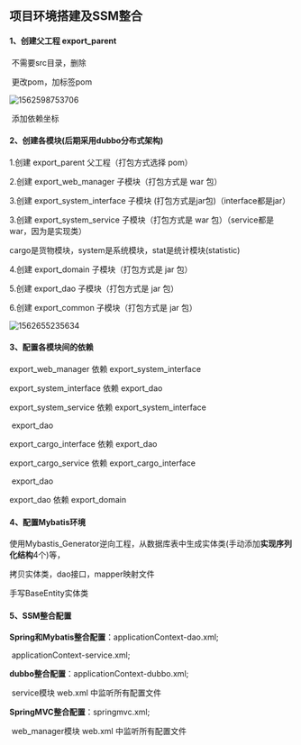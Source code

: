 ## 项目环境搭建及SSM整合

#### 1、创建父工程  export_parent

​		不需要src目录，删除

​		更改pom，加标签<packaging>pom</packaging>

![1562598753706](K:\git\repositorys\saas_export\note\images\1562598753706.png)

​		添加依赖坐标

#### 2、创建各模块(后期采用dubbo分布式架构)

1.创建 export_parent 父工程（打包方式选择 pom）

2.创建 export_web_manager 子模块（打包方式是 war 包）

3.创建 export_system_interface 子模块 (打包方式是jar包)（interface都是jar）

3.创建 export_system_service 子模块（打包方式是 war 包）（service都是war，因为是实现类）

cargo是货物模块，system是系统模块，stat是统计模块(statistic)

4.创建 export_domain 子模块（打包方式是 jar 包）

5.创建 export_dao 子模块（打包方式是 jar 包）

6.创建 export_common 子模块（打包方式是 jar 包）

![1562655235634](K:\git\repositorys\saas_export\note\images\1562655235634.png)

#### 3、配置各模块间的依赖

export_web_manager    依赖    export_system_interface 

export_system_interface 依赖     export_dao 

export_system_service  依赖   export_system_interface 

​													 export_dao                       

export_cargo_interface 依赖     export_dao 

export_cargo_service  依赖   export_cargo_interface 

​													 export_dao                       

export_dao                       依赖     export_domain 

#### 4、配置Mybatis环境

使用Mybastis_Generator逆向工程，从数据库表中生成实体类(手动添加**实现序列化结构**4个)等，

拷贝实体类，dao接口，mapper映射文件

手写BaseEntity实体类

#### 5、SSM整合配置

**Spring和Mybatis整合配置**：applicationContext-dao.xml;

​													applicationContext-service.xml;

**dubbo整合配置**：applicationContext-dubbo.xml;

​		service模块 web.xml 中监听所有配置文件

**SpringMVC整合配置**：springmvc.xml;

​		web_manager模块 web.xml 中监听所有配置文件





